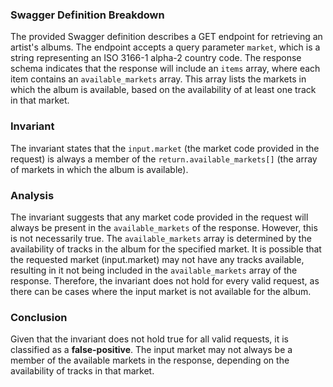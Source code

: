 ### Swagger Definition Breakdown
The provided Swagger definition describes a GET endpoint for retrieving an artist's albums. The endpoint accepts a query parameter `market`, which is a string representing an ISO 3166-1 alpha-2 country code. The response schema indicates that the response will include an `items` array, where each item contains an `available_markets` array. This array lists the markets in which the album is available, based on the availability of at least one track in that market.

### Invariant
The invariant states that the `input.market` (the market code provided in the request) is always a member of the `return.available_markets[]` (the array of markets in which the album is available).

### Analysis
The invariant suggests that any market code provided in the request will always be present in the `available_markets` of the response. However, this is not necessarily true. The `available_markets` array is determined by the availability of tracks in the album for the specified market. It is possible that the requested market (input.market) may not have any tracks available, resulting in it not being included in the `available_markets` array of the response. Therefore, the invariant does not hold for every valid request, as there can be cases where the input market is not available for the album.

### Conclusion
Given that the invariant does not hold true for all valid requests, it is classified as a **false-positive**. The input market may not always be a member of the available markets in the response, depending on the availability of tracks in that market.
